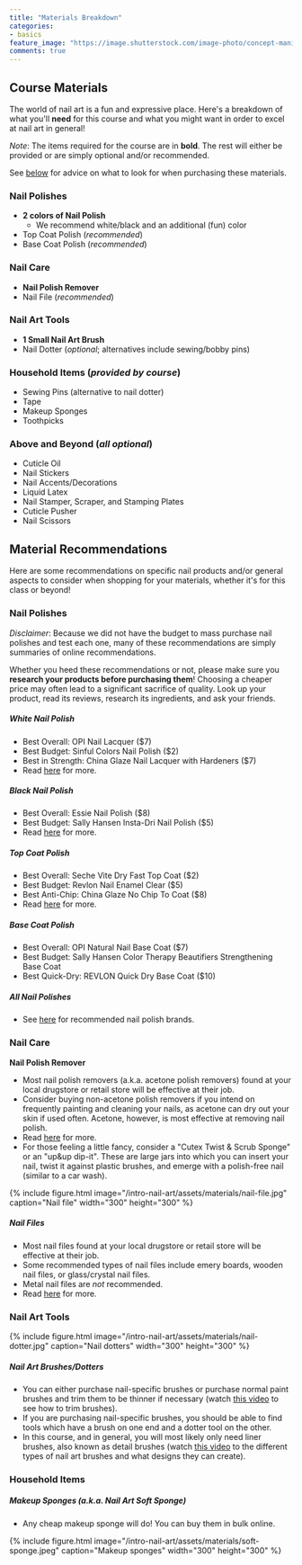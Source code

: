 ```yaml
---
title: "Materials Breakdown"
categories:
- basics
feature_image: "https://image.shutterstock.com/image-photo/concept-manicure-nail-polish-pedicure-260nw-1828377311.jpg"
comments: true
---
```


## Course Materials

The world of nail art is a fun and expressive place. Here's a breakdown of what you'll **need** for this course and what you might want in order to excel at nail art in general!

*Note*: The items required for the course are in **bold**. The rest will either be provided or are simply optional and/or recommended.

See [below](#material-recommendations) for advice on what to look for when purchasing these materials.

### Nail Polishes

- **2 colors of Nail Polish**
  - We recommend white/black and an additional (fun) color
- Top Coat Polish (*recommended*)
- Base Coat Polish (*recommended*)

### Nail Care

- **Nail Polish Remover**
- Nail File (*recommended*)

### Nail Art Tools

- **1 Small Nail Art Brush**
- Nail Dotter (*optional*; alternatives include sewing/bobby pins)

### Household Items (*provided by course*)

- Sewing Pins (alternative to nail dotter)
- Tape
- Makeup Sponges
- Toothpicks

### Above and Beyond (*all optional*)

- Cuticle Oil
- Nail Stickers
- Nail Accents/Decorations
- Liquid Latex
- Nail Stamper, Scraper, and Stamping Plates
- Cuticle Pusher
- Nail Scissors

## Material Recommendations

Here are some recommendations on specific nail products and/or general aspects to consider when shopping for your materials, whether it's for this class or beyond!

### Nail Polishes

*Disclaimer*: Because we did not have the budget to mass purchase nail polishes and test each one, many of these recommendations are simply summaries of online recommendations.

Whether you heed these recommendations or not, please make sure you **research your products before purchasing them**! Choosing a cheaper price may often lead to a significant sacrifice of quality. Look up your product, read its reviews, research its ingredients, and ask your friends.

##### White Nail Polish
- Best Overall: OPI Nail Lacquer ($7)
- Best Budget: Sinful Colors Nail Polish ($2)
- Best in Strength: China Glaze Nail Lacquer with Hardeners ($7)
- Read [here](https://www.byrdie.com/best-white-nail-polishes-4586760) for more.

##### Black Nail Polish
- Best Overall: Essie Nail Polish ($8)
- Best Budget: Sally Hansen Insta-Dri Nail Polish ($5)
- Read [here](https://www.byrdie.com/best-black-nail-polishes) for more.

##### Top Coat Polish
- Best Overall: Seche Vite Dry Fast Top Coat ($2)
- Best Budget: Revlon Nail Enamel Clear ($5)
- Best Anti-Chip: China Glaze No Chip To Coat ($8)
- Read [here](https://www.byrdie.com/best-top-coats-4588773) for more.

##### Base Coat Polish
- Best Overall: OPI Natural Nail Base Coat ($7)
- Best Budget: Sally Hansen Color Therapy Beautifiers Strengthening Base Coat
- Best Quick-Dry: REVLON Quick Dry Base Coat ($10)

##### All Nail Polishes
- See [here](2021-09-22-brands.md) for recommended nail polish brands.

### Nail Care

**Nail Polish Remover**
- Most nail polish removers (a.k.a. acetone polish removers) found at your local drugstore or retail store will be effective at their job.
- Consider buying non-acetone polish removers if you intend on frequently painting and cleaning your nails, as acetone can dry out your skin if used often. Acetone, however, is most effective at removing nail polish.
- Read [here](https://www.self.com/story/to-acetone-or-not-the-healthie) for more.
- For those feeling a little fancy, consider a "Cutex Twist & Scrub Sponge" or an "up&up dip-it". These are large jars into which you can insert your nail, twist it against plastic brushes, and emerge with a polish-free nail (similar to a car wash).

{% include figure.html image="/intro-nail-art/assets/materials/nail-file.jpg" caption="Nail file" width="300" height="300" %}

##### Nail Files
- Most nail files found at your local drugstore or retail store will be effective at their job.
- Some recommended types of nail files include emery boards, wooden nail files, or glass/crystal nail files.
- Metal nail files are *not* recommended.
- Read [here](https://dtknailsupply.com/blogs/articles/5-best-nail-file-for-natural-nails) for more.

### Nail Art Tools

{% include figure.html image="/intro-nail-art/assets/materials/nail-dotter.jpg" caption="Nail dotters" width="300" height="300" %}

##### Nail Art Brushes/Dotters
- You can either purchase nail-specific brushes or purchase normal paint brushes and trim them to be thinner if necessary (watch [this video](https://www.youtube.com/watch?v=fxKpcv43FtI) to see how to trim brushes).
- If you are purchasing nail-specific brushes, you should be able to find tools which have a brush on one end and a dotter tool on the other.
- In this course, and in general, you will most likely only need liner brushes, also known as detail brushes (watch [this video](https://www.youtube.com/watch?v=oiDoItDlFRg) to the different types of nail art brushes and what designs they can create).

### Household Items

##### Makeup Sponges (a.k.a. Nail Art Soft Sponge)
- Any cheap makeup sponge will do! You can buy them in bulk online.

{% include figure.html image="/intro-nail-art/assets/materials/soft-sponge.jpeg" caption="Makeup sponges" width="300" height="300" %}

